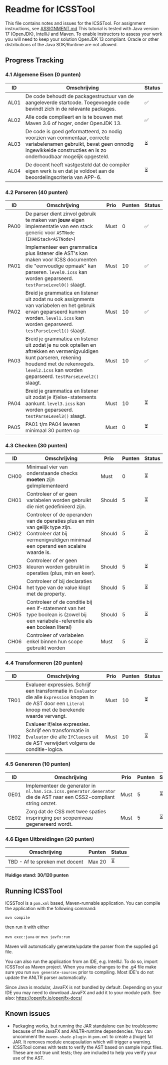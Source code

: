 # Readme for ICSSTool
This file contains notes and issues for the ICSSTool.
For assignment instructions, see [ASSIGNMENT.md](ASSIGNMENT.md)
This tutorial is tested with Java version 17 (OpenJDK), IntelliJ and Maven. To enable instructors to assess your work you will need to keep your solution OpenJDK 13 compliant. Oracle or other distributions of the Java SDK/Runtime are not allowed.

## Progress Tracking

### 4.1 Algemene Eisen (0 punten)
| ID | Omschrijving | Status |
|----|--------------|--------|
| AL01 | De code behoudt de packagestructuur van de aangeleverde startcode. Toegevoegde code bevindt zich in de relevante packages. | ✅ |
| AL02 | Alle code compileert en is te bouwen met Maven 3.6 of hoger, onder OpenJDK 13. | ✅ |
| AL03 | De code is goed geformatteerd, zo nodig voorzien van commentaar, correcte variabelenamen gebruikt, bevat geen onnodig ingewikkelde constructies en is zo onderhoudbaar mogelijk opgesteld. | ⏳ |
| AL04 | De docent heeft vastgesteld dat de compiler eigen werk is en dat je voldoet aan de beoordelingscriteria van APP-6. | ⏳ |

### 4.2 Parseren (40 punten)
| ID | Omschrijving | Prio | Punten | Status |
|----|--------------|------|--------|--------|
| PA00 | De parser dient zinvol gebruik te maken van **jouw** eigen implementatie van een stack generic voor `ASTNode` (`IHANStack<ASTNode>`) | Must | 0 | ✅ |
| PA01 | Implementeer een grammatica plus listener die AST's kan maken voor ICSS documenten die "eenvoudige opmaak" kan parseren. `level0.icss` kan worden geparseerd. `testParseLevel0()` slaagt. | Must | 10 | ✅ |
| PA02 | Breid je grammatica en listener uit zodat nu ook assignments van variabelen en het gebruik ervan geparseerd kunnen worden. `level1.icss` kan worden geparseerd. `testParseLevel1()` slaagt. | Must | 10 | ✅ |
| PA03 | Breid je grammatica en listener uit zodat je nu ook optellen en aftrekken en vermenigvuldigen kunt parseren, rekening houdend met de rekenregels. `level2.icss` kan worden geparseerd. `testParseLevel2()` slaagt. | Must | 10 | ✅ |
| PA04 | Breid je grammatica en listener uit zodat je if/else-statements aankunt. `level3.icss` kan worden geparseerd. `testParseLevel3()` slaagt. | Must | 10 | ⏳ |
| PA05 | PA01 t/m PA04 leveren minimaal 30 punten op | Must | 0 | ⏳ |

### 4.3 Checken (30 punten)
| ID | Omschrijving | Prio | Punten | Status |
|----|--------------|------|--------|--------|
| CH00 | Minimaal vier van onderstaande checks **moeten** zijn geïmplementeerd | Must | 0 | ⏳ |
| CH01 | Controleer of er geen variabelen worden gebruikt die niet gedefinieerd zijn. | Should | 5 | ⏳ |
| CH02 | Controleer of de operanden van de operaties plus en min van gelijk type zijn. Controleer dat bij vermenigvuldigen minimaal een operand een scalaire waarde is. | Should | 5 | ⏳ |
| CH03 | Controleer of er geen kleuren worden gebruikt in operaties (plus, min en keer). | Should | 5 | ⏳ |
| CH04 | Controleer of bij declaraties het type van de value klopt met de property. | Should | 5 | ⏳ |
| CH05 | Controleer of de conditie bij een if-statement van het type boolean is (zowel bij een variabele-referentie als een boolean literal) | Should | 5 | ⏳ |
| CH06 | Controleer of variabelen enkel binnen hun scope gebruikt worden | Must | 5 | ⏳ |

### 4.4 Transformeren (20 punten)
| ID | Omschrijving | Prio | Punten | Status |
|----|--------------|------|--------|--------|
| TR01 | Evalueer expressies. Schrijf een transformatie in `Evaluator` die alle `Expression` knopen in de AST door een `Literal` knoop met de berekende waarde vervangt. | Must | 10 | ⏳ |
| TR02 | Evalueer if/else expressies. Schrijf een transformatie in `Evaluator` die alle `IfClause`s uit de AST verwijdert volgens de conditie-logica. | Must | 10 | ⏳ |

### 4.5 Genereren (10 punten)
| ID | Omschrijving | Prio | Punten | Status |
|----|--------------|------|--------|--------|
| GE01 | Implementeer de generator in `nl.han.ica.icss.generator.Generator` die de AST naar een CSS2-compliant string omzet. | Must | 5 | ⏳ |
| GE02 | Zorg dat de CSS met twee spaties inspringing per scopeniveau gegenereerd wordt. | Must | 5 | ⏳ |

### 4.6 Eigen Uitbreidingen (20 punten)
| Omschrijving | Punten | Status |
|--------------|--------|--------|
| TBD - Af te spreken met docent | Max 20 | ⏳ |

**Huidige stand: 30/120 punten**

## Running ICSSTool
ICSSTool is a `pom.xml` based, Maven-runnable application.
You can compile the application with the following command:

```mvn compile```

then run it with either

```mvn exec:java``` 
or
```mvn javfx:run```

Maven will automatically generate/update the parser from the supplied g4 file.

You can also run the application from an IDE, e.g. IntellIJ. To do so, import ICSSTool as Maven project. 
When you make changes to the .g4 file make sure you run `mvn generate-sources` prior to compiling. Most IDE's do not update the ANLTR parser automatically.

Since Java is modular, JavaFX is not bundled by default. Depending on your IDE you may need to download JavaFX and add it to your module path. See also: https://openjfx.io/openjfx-docs/

## Known issues
* Packaging works, but running the JAR standalone can be troublesome because of the JavaFX and ANLTR-runtime dependencies. You can uncomment the `maven-shade-plugin` in `pom.xml` to create a (huge) fat JAR. It removes module encapsulation which will trigger a warning.
* ICSSTool comes with tests to verify the AST based on sample input files. These are not true unit tests; they are included to help you verify your use of the AST.
